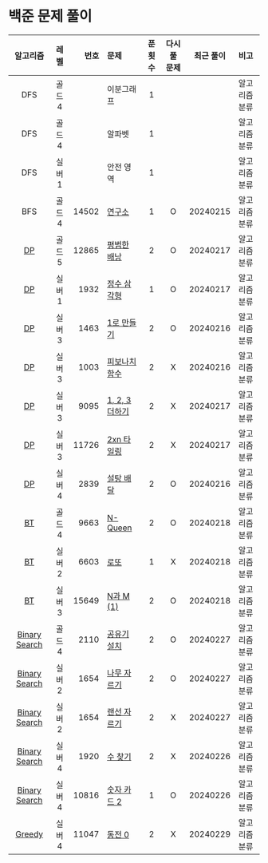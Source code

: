 # 백준 문제 풀이
|                      알고리즘                       |  레벨  |    번호 | 문제                                         | 푼 횟수 | 다시 풀 문제 |  최근 풀이   | 비고      |
|:-----------------------------------------------:|:----:|------:|:-------------------------------------------|:----:|:-------:|:--------:|:--------|
|                       DFS                       | 골드 4 |       | 이분그래프                                      |  1   |         |          | 알고리즘 분류 |
|                       DFS                       | 골드 4 |       | 알파벳                                        |  1   |         |          | 알고리즘 분류 |
|                       DFS                       | 실버 1 |       | 안전 영역                                      |  1   |         |          | 알고리즘 분류 |
|                       BFS                       | 골드 4 | 14502 | [연구소](./bfs/연구소/연구소.md)                    |  1   |    O    | 20240215 | 알고리즘 분류 |
|                [DP](./dp/DP.md)                 | 골드 5 | 12865 | [평범한 배낭](./dp/평범한배낭/평범한배낭.md)              |  2   |    O    | 20240217 | 알고리즘 분류 |
|                [DP](./dp/DP.md)                 | 실버 1 |  1932 | [정수 삼각형](./dp/정수삼각형/정수삼각형.md)              |  1   |    O    | 20240217 | 알고리즘 분류 |
|                [DP](./dp/DP.md)                 | 실버 3 |  1463 | [1로 만들기](./dp/_1로만들기/1로만들기.md)             |  2   |    O    | 20240216 | 알고리즘 분류 |
|                [DP](./dp/DP.md)                 | 실버 3 |  1003 | [피보나치함수](./dp/피보나치함수/피보나치함수.md)            |  2   |    X    | 20240216 | 알고리즘 분류 |
|                [DP](./dp/DP.md)                 | 실버 3 |  9095 | [1, 2, 3 더하기](./dp/_123더하기/123더하기.md)      |  2   |    X    | 20240217 | 알고리즘 분류 |
|                [DP](./dp/DP.md)                 | 실버 3 | 11726 | [2xn 타일링](./dp/_2xn타일링/_2xn타일링.md)         |  2   |    X    | 20240217 | 알고리즘 분류 |
|                [DP](./dp/DP.md)                 | 실버 4 |  2839 | [설탕 배달](./dp/설탕배달/설탕배달.md)                 |  2   |    O    | 20240216 | 알고리즘 분류 |
|           [BT](./backtracking/BT.md)            | 골드 4 |  9663 | [N-Queen](./backtracking/NQueen/NQueen.md) |  2   |    O    | 20240218 | 알고리즘 분류 |
|           [BT](./backtracking/BT.md)            | 실버 2 |  6603 | [로또](./backtracking/로또/로또.md)              |  1   |    X    | 20240218 | 알고리즘 분류 |
|           [BT](./backtracking/BT.md)            | 실버 3 | 15649 | [N과 M (1)](./backtracking/N과M1/N과M1.md)    |  2   |    O    | 20240218 | 알고리즘 분류 |
| [Binary Search](./binarysearch/binarysearch.md) | 골드 4 |  2110 | [공유기 설치](./binarysearch/공유기설치/공유기설치.md)    |  2   |    O    | 20240227 | 알고리즘 분류 |
| [Binary Search](./binarysearch/binarysearch.md) | 실버 2 |  1654 | [나무 자르기](./binarysearch/나무자르기/나무자르기.md)    |  2   |    O    | 20240227 | 알고리즘 분류 |
| [Binary Search](./binarysearch/binarysearch.md) | 실버 2 |  1654 | [랜선 자르기](./binarysearch/랜선자르기/랜선자르기.md)    |  2   |    X    | 20240227 | 알고리즘 분류 |
| [Binary Search](./binarysearch/binarysearch.md) | 실버 4 |  1920 | [수 찾기](./binarysearch/수찾기/수찾기.md)          |  2   |    X    | 20240226 | 알고리즘 분류 |
| [Binary Search](./binarysearch/binarysearch.md) | 실버 4 | 10816 | [숫자 카드 2](./binarysearch/숫자카드2/숫자카드2.md)   |  1   |    O    | 20240226 | 알고리즘 분류 |
|          [Greedy](./greedy/greedy.md)           | 실버 4 | 11047 | [동전 0](./greedy/동전0/동전0.md)                |  2   |    X    | 20240229 | 알고리즘 분류 |
